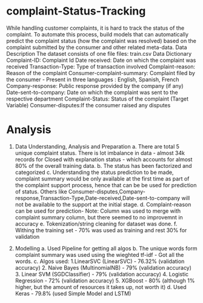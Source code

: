 # complaint-Status-Tracking
While handling customer complaints, it is hard to track the status of the complaint. To automate this process, build models that can automatically predict the complaint status (how the complaint was resolved) based on the complaint submitted by the consumer and other related meta-data.  Data Description The dataset consists of one file files: train.csv  Data Dictionary  Complaint-ID: Complaint Id Date received: Date on which the complaint was received Transaction-Type: Type of transaction involved Complaint-reason: Reason of the complaint Consumer-complaint-summary: Complaint filed by the consumer - Present in three languages :  English, Spanish, French Company-response: Public response provided by the company (if any) Date-sent-to-company: Date on which the complaint was sent to the respective department Complaint-Status: Status of the complaint (Target Variable) Consumer-disputes:If the consumer raised any disputes

# Analysis

1. Data Understanding, Analysis and Preparation
	a. There are total 5 unique complaint status. There is lot imbalance in data - almost 34k records for Closed with explanation status - which accounts for almost 80% of the overall training data.
	b. The status has been factorized and categorized
	c. Understanding the status prediction to be made, complaint summary would be only available at the first time as part of the complaint support process, hence that can be be used for prediction of status. Others like Consumer-disputes,Company-response,Transaction-Type,Date-received,Date-sent-to-company will not be available to the support at the initial stage. 
	d. Complaint-reason can be used for prediction- Note: Column was used to merge with complaint summary column, but there seemed to no improvemnt in accuracy
	e. Tokenization/string cleaning for dataset was done.
	f. Withing the training set - 70% was used as training and rest 30% for validation

2. Modelling
	a. Used Pipeline for getting all algos
	b. The unique words form complaint summary was used using the wieghted tf-idf - Got all the words.
	c. Algos used:
		1.LinearSVC (LinearSVC) - 76.32% (validation accuracy)
		2. Naive Bayes (MultinomialNB) - 79% (validation accuracy)
		3. Linear SVM (SGDClassifier)  - 79% (validation accuracy)
		4. Logistic Regression - 72% (validation accuracy)
		5. XGBoost - 80% (although 1% higher, but the amount of resources it takes up, not worth it)
	d. Used Keras - 79.8% (used Simple Model and LSTM)


